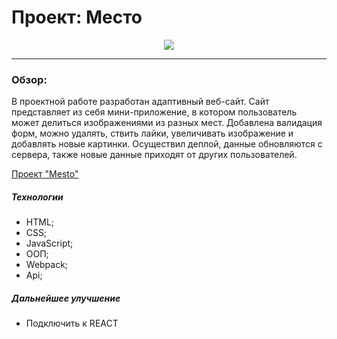 # Проект: Место

<div id="header"align="center">
  <img src="./images/calc.png">
</div>

---
### Обзор:
В проектной работе разработан адаптивный веб-сайт. Сайт представляет из себя мини-приложение, в котором пользователь может делиться изображениями из разных мест. Добавлена валидация форм, можно удалять, ствить лайки, увеличивать изображение и добавлять новые картинки. Осуществил деплой, данные обновляются с сервера, также новые данные приходят от других пользователей.

[Проект "Mesto"](https://nikitapotrivaev.github.io/mesto/)

##### Технологии
- HTML;
- CSS;
- JavaScript;
- ООП;
- Webpack;
- Api;

##### Дальнейшее улучшение
- Подключить к REACT
